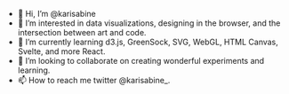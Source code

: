 - 👋 Hi, I’m @karisabine
- 👀 I’m interested in data visualizations, designing in the browser, and the intersection between art and code.
- 🌱 I’m currently learning d3.js, GreenSock, SVG, WebGL, HTML Canvas, Svelte, and more React.
- 💞️ I’m looking to collaborate on creating wonderful experiments and learning.
- 📫 How to reach me twitter @karisabine_.

<!---
karisabine/karisabine is a ✨ special ✨ repository because its `README.md` (this file) appears on your GitHub profile.
You can click the Preview link to take a look at your changes.
--->

